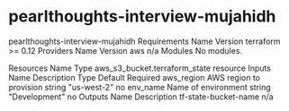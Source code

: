# pearlthoughts-interview-mujahidh
pearlthoughts-interview-mujahidh
Requirements
Name	Version
terraform	>= 0.12
Providers
Name	Version
aws	n/a
Modules
No modules.

Resources
Name	Type
aws_s3_bucket.terraform_state	resource
Inputs
Name	Description	Type	Default	Required
aws_region	AWS region to provision	string	"us-west-2"	no
env_name	Name of environment	string	"Development"	no
Outputs
Name	Description
tf-state-bucket-name	n/a
